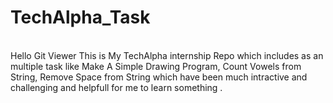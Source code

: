 # TechAlpha_Task
<br>
Hello Git Viewer This is My TechAlpha internship Repo which includes as an multiple task like Make A Simple Drawing Program, Count Vowels from String, Remove Space from String  which have been much intractive and challenging and helpfull for me to learn something .
